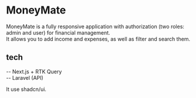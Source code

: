 # MoneyMate

MoneyMate is a fully responsive application with authorization (two roles: admin and user) for financial management. <br>
It allows you to add income and expenses, as well as filter and search them. <br>

## tech

-- Next.js + RTK Query <br />
-- Laravel (API) <br />

It use shadcn/ui.

